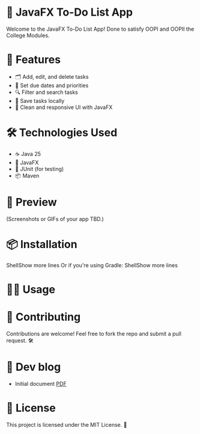 # 📝 JavaFX To-Do List App
Welcome to the JavaFX To-Do List App! 
Done to satisfy OOPI and OOPII the College Modules. 

# 🚀 Features
- 🗂️ Add, edit, and delete tasks
- 📅 Set due dates and priorities
- 🔍 Filter and search tasks
- 💾 Save tasks locally
- 🎨 Clean and responsive UI with JavaFX

# 🛠️ Technologies Used
- ☕ Java 25 
- 🎨 JavaFX 
- 🧪 JUnit (for testing)
- 📦 Maven

# 📸 Preview
(Screenshots or GIFs of your app TBD.)

# 📦 Installation

ShellShow more lines
Or if you're using Gradle:
ShellShow more lines

# 🧑‍💻 Usage

# 🤝 Contributing
Contributions are welcome! Feel free to fork the repo and submit a pull request. 🛠️

# 📄 Dev blog
- Initial document [PDF](/DOC/PDF/AppIdea_01.pdf)

# 📄 License
This project is licensed under the MIT License. 📜

